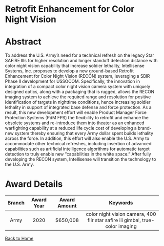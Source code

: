 
Retrofit Enhancement for Color Night Vision
===========================================

# Abstract


To address the U.S. Army’s need for a technical refresh on the legacy Star SAFIRE IIIs for higher resolution and longer standoff detection distance with color night vision capability that increase soldier lethality, Intellisense Systems, Inc. proposes to develop a new ground-based Retrofit Enhancement for Color Night Vision (RECON) system, leveraging a SBIR Phase II development for USSOCOM. Specifically, the innovation in integration of a compact color night vision camera system with uniquely designed optics, along with a packaging that is rugged, allows the RECON imaging system to achieve the required range and resolution for positive identification of targets in nighttime conditions, hence increasing soldier lethality in support of integrated base defense and force protection. As a result, this new development effort will enable Product Manager Force Protection Systems (PdM FPS) the flexibility to retrofit and enhance the obsolete systems and re-introduce them into theater as an enhanced warfighting capability at a reduced life cycle cost of developing a brand-new system thereby ensuring that every Army dollar spent builds lethality across the force. In addition, this effort will also enable the U.S. Army to accommodate other technical refreshes, including insertion of advanced capabilities such as artificial intelligence algorithms for automatic target detection to truly enable new “capabilities in the white space.” After fully developing the RECON system, Intellisense will transition the technology to the U.S. Army.  

# Award Details

|Branch|Award Year|Award Amount|Keywords|
| :---: | :---: | :---: | :---: |
|Army|2020|$650,008|color night vision camera, 400 flir star safire iii gimbal, true-color imaging|
  
  


[Back to Home](https://github.com/chrischow/dod_sbir_awards/Reports/CC/#1115)